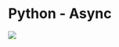 # Python - Async
![](https://s3.amazonaws.com/alx-intranet.hbtn.io/uplo…a46d13ed509554dc4714179deab0928f07303705d6d53ecc7)

